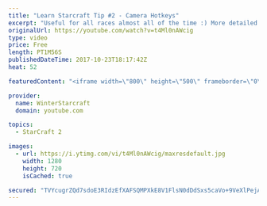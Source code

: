 ```yaml
---
title: "Learn Starcraft Tip #2 - Camera Hotkeys"
excerpt: "Useful for all races almost all of the time :) More detailed guides/tutorials under the learn to play starcraft playlist."
originalUrl: https://youtube.com/watch?v=t4Ml0nAWcig
type: video
price: Free
length: PT1M56S
publishedDateTime: 2017-10-23T18:17:42Z
heat: 52

featuredContent: "<iframe width=\"800\" height=\"500\" frameborder=\"0\" src=\"https://www.youtube.com/embed/t4Ml0nAWcig\" allow=\"accelerometer; autoplay; encrypted-media; gyroscope; picture-in-picture\" allowfullscreen></iframe>"

provider:
  name: WinterStarcraft
  domain: youtube.com

topics:
  - StarCraft 2

images:
  - url: https://i.ytimg.com/vi/t4Ml0nAWcig/maxresdefault.jpg
    width: 1280
    height: 720
    isCached: true

secured: "TVYcugrZQd7sdoE3RIdzEfXAFSQMPXkE8V1FlsN0dDdSxs5caVo+9VeXlPejASfHE8kaggE1RsV4hkvcTJMSeBDXs1zBsSeS36zVTAHmhMXmXnRb9NHp8vVHwIKsYnNC+yOHBkVK6SkCT5UOR5RLMes2kdpjq15tUjnqbvReNeFC3LxS8ixFMt5ImAhwoy+mLn09yaQr4xXFJCTKQnSz6K+w48F9w67DXjsw0h4phueqrZHYXysNyExuI83m3MDd9Nb5hrnZic8ZN0kxW7y6kfJozU0KxmVDHaN+UoQlT821L87QXxcjYSIMqCH7WJp65D8AGEDlScLgpeeTh1ehRFvlJAjZ/jwcRh7HBDtJ/XB7FQhzlVF5BVnkKWYDZUL7ZPs+r6B3WkHWNSJJc/eQGAnXi2A4gyjgMi2EpcULlmI=;OUuA/M6SsWLraqtbR6SeHw=="
---
```


